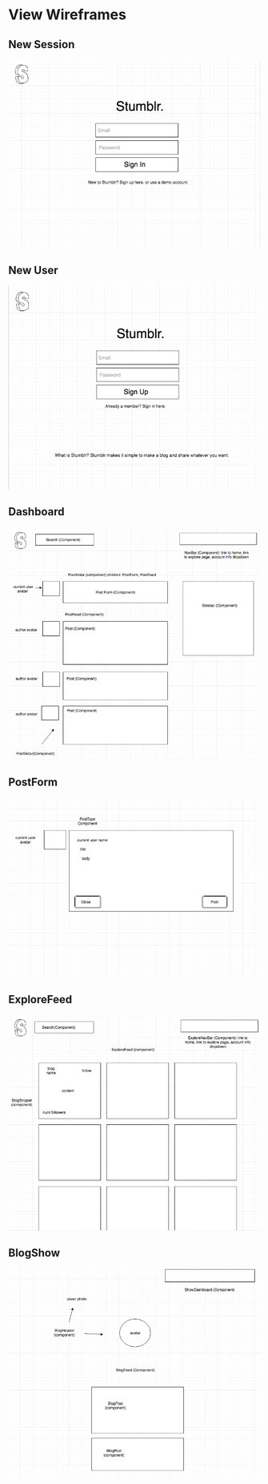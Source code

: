 # View Wireframes

## New Session
![new-session]

## New User
![new-user]

## Dashboard
![dashboard]

## PostForm
![post-form]

## ExploreFeed
![explore-feed]

## BlogShow
![blog-show]

[new-user]: ./wireframes/new_user.png
[new-session]: ./wireframes/new_session.png
[dashboard]: ./wireframes/dashboard.png
[post-form]: ./wireframes/post_form.png
[explore-feed]: ./wireframes/explore_feed.png
[blog-show]: ./wireframes/blog_show.png
